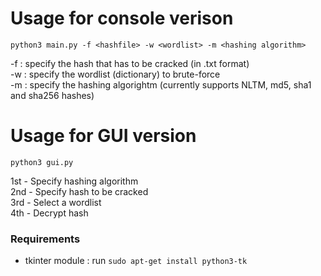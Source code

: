 # Usage for console verison

```
python3 main.py -f <hashfile> -w <wordlist> -m <hashing algorithm>
```
-f : specify the hash that has to be cracked (in .txt format)<br>
-w : specify the wordlist (dictionary) to brute-force<br>
-m : specify the hashing algorightm (currently supports  NLTM, md5, sha1 and sha256 hashes)<br>

# Usage for GUI version

```
python3 gui.py
```
1st - Specify hashing algorithm <br>
2nd - Specify hash to be cracked<br>
3rd - Select a wordlist<br>
4th - Decrypt hash<br>

### Requirements
- tkinter module : run ```sudo apt-get install python3-tk```
